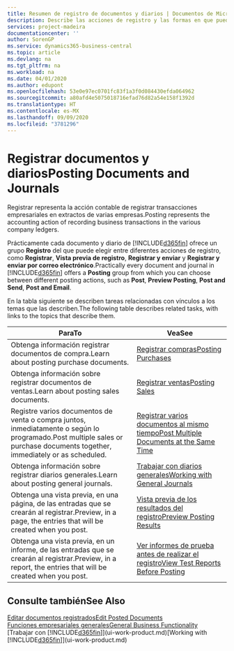 ```yaml
---
title: Resumen de registro de documentos y diarios | Documentos de Microsoft
description: Describe las acciones de registro y las formas en que puede enviar documentos y diarios.
services: project-madeira
documentationcenter: ''
author: SorenGP
ms.service: dynamics365-business-central
ms.topic: article
ms.devlang: na
ms.tgt_pltfrm: na
ms.workload: na
ms.date: 04/01/2020
ms.author: edupont
ms.openlocfilehash: 53e0e97ec0701fc83f1a3f0d084430efda064962
ms.sourcegitcommit: a80afd4e5075018716efad76d82a54e158f1392d
ms.translationtype: HT
ms.contentlocale: es-MX
ms.lasthandoff: 09/09/2020
ms.locfileid: "3781296"
---
```

# <a name="posting-documents-and-journals"></a><span data-ttu-id="bf858-103">Registrar documentos y diarios</span><span class="sxs-lookup"><span data-stu-id="bf858-103">Posting Documents and Journals</span></span>
<span data-ttu-id="bf858-104">Registrar representa la acción contable de registrar transacciones empresariales en extractos de varias empresas.</span><span class="sxs-lookup"><span data-stu-id="bf858-104">Posting represents the accounting action of recording business transactions in the various company ledgers.</span></span>

<span data-ttu-id="bf858-105">Prácticamente cada documento y diario de [!INCLUDE[d365fin](includes/d365fin_md.md)] ofrece un grupo **Registro** del que puede elegir entre diferentes acciones de registro, como **Registrar**, **Vista previa de registro**, **Registrar y enviar** y **Registrar y enviar por correo electrónico**.</span><span class="sxs-lookup"><span data-stu-id="bf858-105">Practically every document and journal in [!INCLUDE[d365fin](includes/d365fin_md.md)] offers a **Posting** group from which you can choose between different posting actions, such as **Post**, **Preview Posting**, **Post and Send**, **Post and Email**.</span></span>

<span data-ttu-id="bf858-106">En la tabla siguiente se describen tareas relacionadas con vínculos a los temas que las describen.</span><span class="sxs-lookup"><span data-stu-id="bf858-106">The following table describes related tasks, with links to the topics that describe them.</span></span>

| <span data-ttu-id="bf858-107">Para</span><span class="sxs-lookup"><span data-stu-id="bf858-107">To</span></span> | <span data-ttu-id="bf858-108">Vea</span><span class="sxs-lookup"><span data-stu-id="bf858-108">See</span></span> |
| --- | --- |
| <span data-ttu-id="bf858-109">Obtenga información registrar documentos de compra.</span><span class="sxs-lookup"><span data-stu-id="bf858-109">Learn about posting purchase documents.</span></span> |[<span data-ttu-id="bf858-110">Registrar compras</span><span class="sxs-lookup"><span data-stu-id="bf858-110">Posting Purchases</span></span>](ui-post-purchases.md) |
| <span data-ttu-id="bf858-111">Obtenga información sobre registrar documentos de ventas.</span><span class="sxs-lookup"><span data-stu-id="bf858-111">Learn about posting sales documents.</span></span> |[<span data-ttu-id="bf858-112">Registrar ventas</span><span class="sxs-lookup"><span data-stu-id="bf858-112">Posting Sales</span></span>](ui-post-sales.md) |
| <span data-ttu-id="bf858-113">Registre varios documentos de venta o compra juntos, inmediatamente o según lo programado.</span><span class="sxs-lookup"><span data-stu-id="bf858-113">Post multiple sales or purchase documents together, immediately or as scheduled.</span></span>|[<span data-ttu-id="bf858-114">Registrar varios documentos al mismo tiempo</span><span class="sxs-lookup"><span data-stu-id="bf858-114">Post Multiple Documents at the Same Time</span></span>](ui-batch-posting.md)|
| <span data-ttu-id="bf858-115">Obtenga información sobre registrar diarios generales.</span><span class="sxs-lookup"><span data-stu-id="bf858-115">Learn about posting general journals.</span></span> |[<span data-ttu-id="bf858-116">Trabajar con diarios generales</span><span class="sxs-lookup"><span data-stu-id="bf858-116">Working with General Journals</span></span>](ui-work-general-journals.md) |
| <span data-ttu-id="bf858-117">Obtenga una vista previa, en una página, de las entradas que se crearán al registrar.</span><span class="sxs-lookup"><span data-stu-id="bf858-117">Preview, in a page, the entries that will be created when you post.</span></span> |[<span data-ttu-id="bf858-118">Vista previa de los resultados del registro</span><span class="sxs-lookup"><span data-stu-id="bf858-118">Preview Posting Results</span></span>](ui-how-preview-post-results.md) |
| <span data-ttu-id="bf858-119">Obtenga una vista previa, en un informe, de las entradas que se crearán al registrar.</span><span class="sxs-lookup"><span data-stu-id="bf858-119">Preview, in a report, the entries that will be created when you post.</span></span> |[<span data-ttu-id="bf858-120">Ver informes de prueba antes de realizar el registro</span><span class="sxs-lookup"><span data-stu-id="bf858-120">View Test Reports Before Posting</span></span>](ui-how-view-test-reports-posting.md) |

## <a name="see-also"></a><span data-ttu-id="bf858-121">Consulte también</span><span class="sxs-lookup"><span data-stu-id="bf858-121">See Also</span></span>
[<span data-ttu-id="bf858-122">Editar documentos registrados</span><span class="sxs-lookup"><span data-stu-id="bf858-122">Edit Posted Documents</span></span>](across-edit-posted-document.md)  
[<span data-ttu-id="bf858-123">Funciones empresariales generales</span><span class="sxs-lookup"><span data-stu-id="bf858-123">General Business Functionality</span></span>](ui-across-business-areas.md)  
<span data-ttu-id="bf858-124">[Trabajar con [!INCLUDE[d365fin](includes/d365fin_md.md)]](ui-work-product.md)</span><span class="sxs-lookup"><span data-stu-id="bf858-124">[Working with [!INCLUDE[d365fin](includes/d365fin_md.md)]](ui-work-product.md)</span></span>
